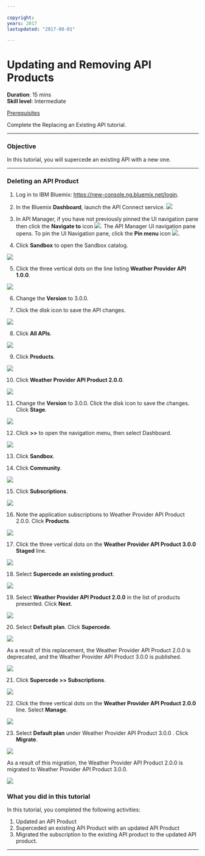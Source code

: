 ```yaml
---
 
copyright:
years: 2017
lastupdated: "2017-08-01"
 
---
```

# Updating and Removing API Products
**Duration**: 15 mins  
**Skill level**: Intermediate  

[Prerequisites](https://github.com/ibm-apiconnect/getting-started/blob/master/bluemix/0-prereq/README.md)

Complete the Replacing an Existing API tutorial.

---
### Objective
In this tutorial, you will supercede an existing API with a new one.

---
### Deleting an API Product
1. Log in to IBM Bluemix: https://new-console.ng.bluemix.net/login.

2. In the Bluemix **Dashboard**, launch the API Connect service.
![](images/Bluemix.png)

3. In API Manager, if you have not previously pinned the UI navigation pane then click the **Navigate to** icon ![](images/navigate-to.png).  The API Manager UI navigation pane opens. To pin the UI Navigation pane, click the **Pin menu** icon ![](images/pinned.png).

4. Click **Sandbox** to open the Sandbox catalog.  


![](images/del-sandbox-list.png)


5. Click the three vertical dots on the line listing **Weather Provider API 1.0.0**.  


![](images/del-prod-list1.png)


6. Change the **Version** to 3.0.0.


7. Click the disk icon to save the API changes.  


![](images/sup-change-version.png)


8. Click **All APIs**.  


![](images/rep-all-apis.png)


9. Click **Products**.  


![](images/sup-prods.png)

10.	Click **Weather Provider API Product 2.0.0**.  


![](images/sup-draft-prod-list.png)


11.	Change the **Version** to 3.0.0. Click the disk icon to save the changes. Click **Stage**.  


![](images/sup-change-prod-vers-3.png)


12.	Click **>>** to open the navigation menu, then select Dashboard.  


![](images/rep-dashboard.png)


13.	Click **Sandbox**.


14.	Click **Community**.  


![](images/sup-sand-dash.png)


15.	Click **Subscriptions**.  


![](images/sup-comm-orgs.png)


16.	Note the application subscriptions to Weather Provider API Product 2.0.0.  Click **Products**.  


![](images/sup-scriptions-200.png)  


17.	Click the three vertical dots on the **Weather Provider API Product 3.0.0 Staged** line.  


![](images/sup-stage-prod-3.png)


18.	Select **Supercede an existing product**.  


![](images/sup-super-prod.png)


19.	Select **Weather Provider API Product 2.0.0** in the list of products presented.  Click **Next**.  


![](images/sup-super-dialog-1.png)


20.	Select **Default plan**.  Click **Supercede**.  


![](images/sup-super-dialog-2.png)


As a result of this replacement, the Weather Provider API Product 2.0.0 is deprecated, and the Weather Provider API Product 3.0.0 is published.  


![](images/sup-dash-prods-3.png) 
 
21.	Click **Supercede >> Subscriptions**.  


![](images/sup-scriptions-200.png)

 
22.	Click the three vertical dots on the **Weather Provider API Product 2.0.0** line.  Select **Manage**.  


![](images/sup-dots-manage.png) 


23.	Select **Default plan** under Weather Provider API Product 3.0.0 .  Click **Migrate**.  


![](images/sup-migrate-dialog.png)


As a result of this migration, the Weather Provider API Product 2.0.0 is migrated to Weather Provider API Product 3.0.0.  


![](images/sup-migrated.png) 
 

 
### What you did in this tutorial
In this tutorial, you completed the following activities:
1. Updated an API Product
2. Superceded an existing API Product with an updated API Product
3. Migrated the subscription to the existing API product to the updated API product.

---
